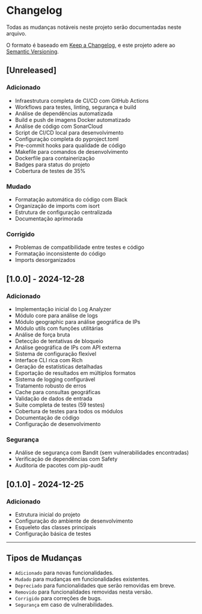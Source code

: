 # Changelog

Todas as mudanças notáveis neste projeto serão documentadas neste arquivo.

O formato é baseado em [Keep a Changelog](https://keepachangelog.com/en/1.0.0/),
e este projeto adere ao [Semantic Versioning](https://semver.org/spec/v2.0.0.html).

## [Unreleased]

### Adicionado
- Infraestrutura completa de CI/CD com GitHub Actions
- Workflows para testes, linting, segurança e build
- Análise de dependências automatizada
- Build e push de imagens Docker automatizado
- Análise de código com SonarCloud
- Script de CI/CD local para desenvolvimento
- Configuração completa do pyproject.toml
- Pre-commit hooks para qualidade de código
- Makefile para comandos de desenvolvimento
- Dockerfile para containerização
- Badges para status do projeto
- Cobertura de testes de 35%

### Mudado
- Formatação automática do código com Black
- Organização de imports com isort
- Estrutura de configuração centralizada
- Documentação aprimorada

### Corrigido
- Problemas de compatibilidade entre testes e código
- Formatação inconsistente do código
- Imports desorganizados

## [1.0.0] - 2024-12-28

### Adicionado
- Implementação inicial do Log Analyzer
- Módulo core para análise de logs
- Módulo geographic para análise geográfica de IPs
- Módulo utils com funções utilitárias
- Análise de força bruta
- Detecção de tentativas de bloqueio
- Análise geográfica de IPs com API externa
- Sistema de configuração flexível
- Interface CLI rica com Rich
- Geração de estatísticas detalhadas
- Exportação de resultados em múltiplos formatos
- Sistema de logging configurável
- Tratamento robusto de erros
- Cache para consultas geográficas
- Validação de dados de entrada
- Suite completa de testes (59 testes)
- Cobertura de testes para todos os módulos
- Documentação de código
- Configuração de desenvolvimento

### Segurança
- Análise de segurança com Bandit (sem vulnerabilidades encontradas)
- Verificação de dependências com Safety
- Auditoria de pacotes com pip-audit

## [0.1.0] - 2024-12-25

### Adicionado
- Estrutura inicial do projeto
- Configuração do ambiente de desenvolvimento
- Esqueleto das classes principais
- Configuração básica de testes

---

## Tipos de Mudanças

- `Adicionado` para novas funcionalidades.
- `Mudado` para mudanças em funcionalidades existentes.
- `Depreciado` para funcionalidades que serão removidas em breve.
- `Removido` para funcionalidades removidas nesta versão.
- `Corrigido` para correções de bugs.
- `Segurança` em caso de vulnerabilidades.